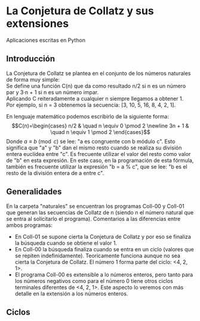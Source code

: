 # La Conjetura de Collatz y sus extensiones
 Aplicaciones escritas en Python

## Introducción
La Conjetura de Collatz se plantea en el conjunto de los números naturales de forma muy simple:  
Se define una función C(n) que da como resultado n/2 si n es un número par y 3·n + 1 si n es un número impar.   
Aplicando C reiteradamente a cualquier n siempre llegamos a obtener 1.  
Por ejemplo, si n = 3 obtenemos la secuencia: [3, 10, 5, 16, 8, 4, 2, 1].

En lenguaje matemático podemos escribirlo de la siguiente forma:
$$C(n)=\begin{cases}
n/2 & \quad n \equiv 0 \pmod 2 \newline
3n + 1 & \quad n \equiv 1 \pmod 2
\end{cases}$$
Donde $a \equiv b \pmod c$ se lee: "a es congruente con b módulo c". 
Esto significa que "a" y "b" dan el mismo resto cuando se realiza su división entera euclídea entre "c". 
Es frecuente utilizar el valor del resto como valor de "b" en esta expresión. 
En este caso, en la programación de esta fórmula, también es frecuente utilizar la expresión "b = a % c", que se lee: "b es el resto de la división entera de a entre c".

## Generalidades
En la carpeta "naturales" se encuentran los programas Coll-00 y Coll-01 que generan las secuencias de Collatz de n (siendo n el número natural que se entra al solicitarlo el programa). 
Comentarios a las diferencias entre ambos programas:
- En Coll-01 se supone cierta la Conjetura de Collatz y por eso se finaliza la búsqueda cuando se obtiene el valor 1.
- En Coll-00 la búsqueda finaliza cuando se entra en un ciclo (valores que se repiten indefinidamente). Teoricamente funciona aunque no sea cierta la Conjetura de Collatz. El número 1 forma parte del ciclo: <4, 2, 1>.
- El programa Coll-00 es extensible a lo números enteros, pero tanto para los números negativos como para el número 0 tiene otros ciclos terminales diferentes de <4, 2, 1>. Este aspecto lo veremos con más detalle en la extensión a los números enteros.

## Ciclos
